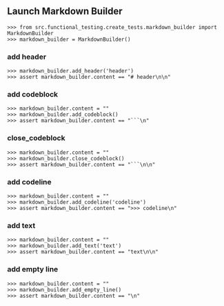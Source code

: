 


## Launch Markdown Builder

```
>>> from src.functional_testing.create_tests.markdown_builder import MarkdownBuilder
>>> markdown_builder = MarkdownBuilder()

```

### add header

```
>>> markdown_builder.add_header('header')
>>> assert markdown_builder.content == "# header\n\n"

```

### add codeblock

```
>>> markdown_builder.content = ""
>>> markdown_builder.add_codeblock()
>>> assert markdown_builder.content == "```\n"

```

### close_codeblock

```
>>> markdown_builder.content = ""
>>> markdown_builder.close_codeblock()
>>> assert markdown_builder.content == "```\n\n"

```

### add codeline

```
>>> markdown_builder.content = ""
>>> markdown_builder.add_codeline('codeline')
>>> assert markdown_builder.content == ">>> codeline\n"

```

### add text

```
>>> markdown_builder.content = ""
>>> markdown_builder.add_text('text')
>>> assert markdown_builder.content == "text\n\n"

```

### add empty line

```
>>> markdown_builder.content = ""
>>> markdown_builder.add_empty_line()
>>> assert markdown_builder.content == "\n"

```
